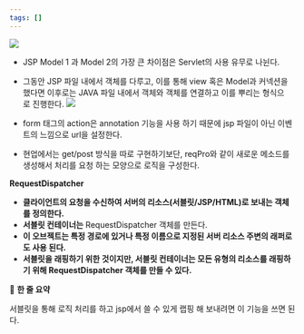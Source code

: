 ```yaml
---
tags: []
---
```

  
![](https://i.imgur.com/U9SUTIN.png)

  

  

- JSP Model 1 과 Model 2의 가장 큰 차이점은 Servlet의 사용 유무로 나뉜다.
- 그동안 JSP 파일 내에서 객체를 다루고, 이를 통해 view 혹은 Model과 커넥션을 했다면 이후로는 JAVA 파일 내에서 객체와 객체를 연결하고 이를 뿌리는 형식으로 진행한다.
![](https://i.imgur.com/OpJyGQv.png)

- form 태그의 action은 annotation 기능을 사용 하기 때문에 jsp 파일이 아닌 이벤트의 느낌으로 url을 설정한다.
- 현업에서는 get/post 방식을 따로 구현하기보단, reqPro와 같이 새로운 메소드를 생성해서 처리를 요청 하는 모양으로 로직을 구성한다.

**RequestDispatcher**

- **클라이언트의 요청을 수신하여 서버의 리소스(서블릿/JSP/HTML)로 보내는 객체를 정의한다.**
- **서블릿 컨테이너는** RequestDispatcher 객체를 만든다.
- **이 오브젝트는 특정 경로에 있거나 특정 이름으로 지정된 서버 리소스 주변의 래퍼로도 사용 된다.**
- **서블릿을 래핑하기 위한 것이지만, 서블릿 컨테이너는 모든 유형의 리소스를 래핑하기 위해 RequestDispatcher 객체를 만들 수 있다.**

📌 **한 줄 요약** 

서블릿을 통해 로직 처리를 하고 jsp에서 쓸 수 있게 랩핑 해 보내려면 이 기능을 쓰면 된다. 